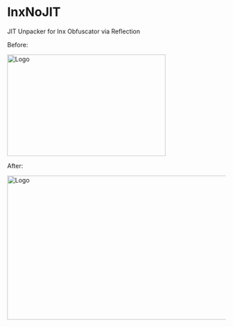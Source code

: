 # InxNoJIT
JIT Unpacker for Inx Obfuscator via Reflection

Before:

<img src="https://media.discordapp.net/attachments/1039567324837060700/1123976284972793941/image.png?width=365&height=234" alt="Logo" width="365" height="234">

After:

<img src="https://media.discordapp.net/attachments/1039567324837060700/1123976211232735252/image.png?width=737&height=332" alt="Logo" width="737" height="332">
